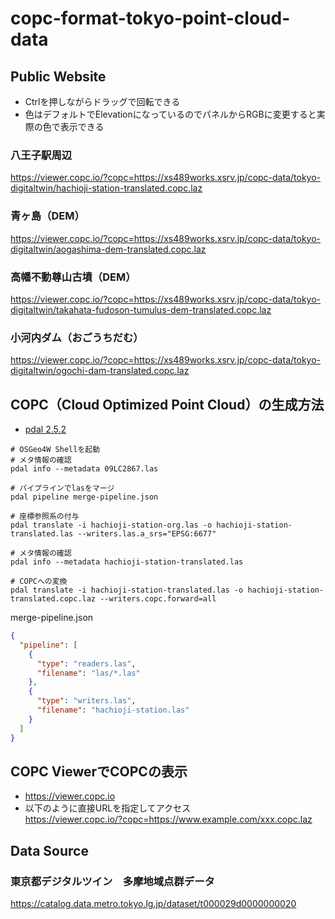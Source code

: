# copc-format-tokyo-point-cloud-data

## Public Website
- Ctrlを押しながらドラッグで回転できる  
- 色はデフォルトでElevationになっているのでパネルからRGBに変更すると実際の色で表示できる
### 八王子駅周辺
https://viewer.copc.io/?copc=https://xs489works.xsrv.jp/copc-data/tokyo-digitaltwin/hachioji-station-translated.copc.laz

### 青ヶ島（DEM）
https://viewer.copc.io/?copc=https://xs489works.xsrv.jp/copc-data/tokyo-digitaltwin/aogashima-dem-translated.copc.laz

### 高幡不動尊山古墳（DEM）
https://viewer.copc.io/?copc=https://xs489works.xsrv.jp/copc-data/tokyo-digitaltwin/takahata-fudoson-tumulus-dem-translated.copc.laz

### 小河内ダム（おごうちだむ）
https://viewer.copc.io/?copc=https://xs489works.xsrv.jp/copc-data/tokyo-digitaltwin/ogochi-dam-translated.copc.laz

## COPC（Cloud Optimized Point Cloud）の生成方法
- [pdal 2.5.2](https://pdal.io/en/latest/)

```
# OSGeo4W Shellを起動
# メタ情報の確認
pdal info --metadata 09LC2867.las

# パイプラインでlasをマージ
pdal pipeline merge-pipeline.json

# 座標参照系の付与
pdal translate -i hachioji-station-org.las -o hachioji-station-translated.las --writers.las.a_srs="EPSG:6677"

# メタ情報の確認
pdal info --metadata hachioji-station-translated.las

# COPCへの変換
pdal translate -i hachioji-station-translated.las -o hachioji-station-translated.copc.laz --writers.copc.forward=all
```
merge-pipeline.json
```json
{
  "pipeline": [
    {
      "type": "readers.las",
      "filename": "las/*.las"
    },
    {
      "type": "writers.las",
      "filename": "hachioji-station.las"
    }
  ]
}
```
## COPC ViewerでCOPCの表示
- https://viewer.copc.io
- 以下のように直接URLを指定してアクセス  
https://viewer.copc.io/?copc=https://www.example.com/xxx.copc.laz

## Data Source
### 東京都デジタルツイン　多摩地域点群データ
https://catalog.data.metro.tokyo.lg.jp/dataset/t000029d0000000020
